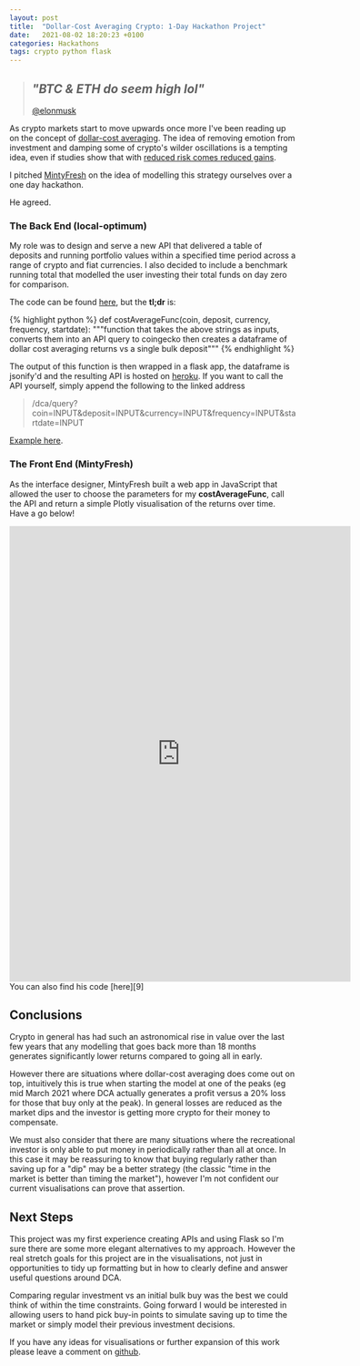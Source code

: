 ```yaml
---
layout: post
title:  "Dollar-Cost Averaging Crypto: 1-Day Hackathon Project"
date:   2021-08-02 18:20:23 +0100
categories: Hackathons
tags: crypto python flask
---
```


>## *"BTC & ETH do seem high lol"*
> [@elonmusk][1]

As crypto markets start to move upwards once more I've been reading up on the concept of [dollar-cost averaging][4]. The idea of removing emotion from investment and damping some of crypto's wilder oscillations is a tempting idea, even if studies show that with [reduced risk comes reduced gains][3].

I pitched [MintyFresh][2] on the idea of modelling this strategy ourselves over a one day hackathon. 

He agreed.
### The Back End (local-optimum)

My role was to design and serve a new API that delivered a table of deposits and running portfolio values within a specified time period across a range of crypto and fiat currencies. I also decided to include a benchmark running total that modelled the user investing their total funds on day zero for comparison.

The code can be found [here][6], but the **tl;dr** is:

{% highlight python %}
def costAverageFunc(coin, deposit, currency, frequency, startdate):
    """function that takes the above strings as inputs, 
    converts them into an API query to coingecko
    then creates a dataframe of dollar cost averaging 
    returns vs a single bulk deposit"""
{% endhighlight %}

The output of this function is then wrapped in a flask app, the dataframe is jsonify'd and the resulting API is hosted on [heroku][7]. If you want to call the API yourself, simply append the following to the linked address 

>/dca/query?coin=INPUT&deposit=INPUT&currency=INPUT&frequency=INPUT&startdate=INPUT

[Example here][8].
### The Front End (MintyFresh)

As the interface designer, MintyFresh built a web app in JavaScript that allowed the user to choose the parameters for my **costAverageFunc**, call the API and return a simple Plotly visualisation of the returns over time. Have a go below!

<iframe src="https://mintyfresh.me/dca-crypto/" width="600" height="800" style="border: none;"></iframe>
<br/>
You can also find his code [here][9]

## Conclusions

Crypto in general has had such an astronomical rise in value over the last few years that any modelling that goes back more than 18 months generates significantly lower returns compared to going all in early. 

However there are situations where dollar-cost averaging does come out on top, intuitively this is true when starting the model at one of the peaks (eg mid March 2021 where DCA actually generates a profit versus a 20% loss for those that buy only at the peak). In general losses are reduced as the market dips and the investor is getting more crypto for their money to compensate.

We must also consider that there are many situations where the recreational investor is only able to put money in periodically rather than all at once. In this case it may be reassuring to know that buying regularly rather than saving up for a "dip" may be a better strategy (the classic "time in the market is better than timing the market"), however I'm not confident our current visualisations can prove that assertion.

## Next Steps

This project was my first experience creating APIs and using Flask so I'm sure there are some more elegant alternatives to my approach. However the real stretch goals for this project are in the visualisations, not just in opportunities to tidy up formatting but in how to clearly define and answer useful questions around DCA. 

Comparing regular investment vs an initial bulk buy was the best we could think of within the time constraints. Going forward I would be interested in allowing users to hand pick buy-in points to simulate saving up to time the market or simply model their previous investment decisions.

If you have any ideas for visualisations or further expansion of this work please leave a comment on [github][6].



[1]: https://twitter.com/elonmusk/status/1363021091086561285
[2]: https://mintyfresh.me/
[3]: https://www.cnbc.com/2021/08/12/which-investment-strategy-is-better-lump-sum-or-dollar-cost-averaging.html
[4]: https://www.vanguardinvestor.co.uk/articles/latest-thoughts/how-it-works/what-is-pound-cost-averaging
[5]: https://www.coingecko.com/en/api
[6]: https://github.com/local-optimum/dollar-cost-avg-widget
[7]: https://dca-crypto.herokuapp.com/
[8]: https://dca-crypto.herokuapp.com/dca/query?coin=bitcoin&deposit=100&currency=usd&frequency=1&startdate=2021-01-05
[9]: https://github.com/MintyFresh-2/dca-crypto